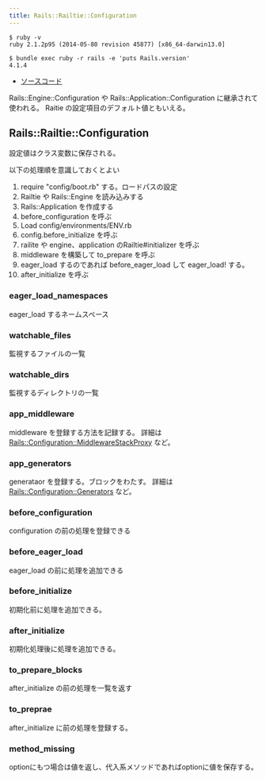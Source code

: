 ```yaml
---
title: Rails::Railtie::Configuration
---
```


```
$ ruby -v
ruby 2.1.2p95 (2014-05-80 revision 45877) [x86_64-darwin13.0]
```

```
$ bundle exec ruby -r rails -e 'puts Rails.version'
4.1.4
```

* [ソースコード](https://github.com/rails/rails/blob/v4.1.2/railties/lib/rails/railtie/configuration.rb)

Rails::Engine::Configuration や Rails::Application::Configuration に継承されて使われる。
Raitie の設定項目のデフォルト値ともいえる。

Rails::Railtie::Configuration
---

設定値はクラス変数に保存される。

以下の処理順を意識しておくとよい

1. require "config/boot.rb" する。ロードパスの設定
1. Railtie や Rails::Engine を読み込みする
3. Rails::Application を作成する
4. before_configuration を呼ぶ
5. Load config/environments/ENV.rb
6. config.before_initialize を呼ぶ
7. railite や engine、application のRailtie#initializer を呼ぶ
8. middleware を構築して to_prepare を呼ぶ
9. eager_load するのであれば before_eager_load して eager_load! する。
10. after_initialize を呼ぶ

### eager_load_namespaces

eager_load するネームスペース

### watchable_files

監視するファイルの一覧

### watchable_dirs

監視するディレクトリの一覧

### app_middleware

middleware を登録する方法を記録する。
詳細は [Rails::Configuration::MiddlewareStackProxy](/rails/configuration) など。

### app_generators

generataor を登録する。ブロックをわたす。
詳細は [Rails::Configuration::Generators](/rails/configuration) など。


### before_configuration

configuration の前の処理を登録できる

### before_eager_load

eager_load の前に処理を追加できる

### before_initialize

初期化前に処理を追加できる。

### after_initialize

初期化処理後に処理を追加できる。

### to_prepare_blocks

after_initialize の前の処理を一覧を返す

### to_preprae

after_initialize に前の処理を登録する。

### method_missing

optionにもつ場合は値を返し、代入系メソッドであればoptionに値を保存する。
